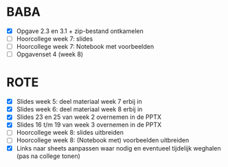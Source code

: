 # BABA

- [X] Opgave 2.3 en 3.1 + zip-bestand ontkamelen
- [ ] Hoorcollege week 7: slides
- [ ] Hoorcollege week 7: Notebook met voorbeelden
- [ ] Opgavenset 4 (week 8)

# ROTE

- [X] Slides week 5: deel materiaal week 7 erbij in
- [X] Slides week 6: deel materiaal week 8 erbij in
- [X] Slides 23 en 25 van week 2 overnemen in de PPTX
- [X] Slides 16 t/m 19 van week 3 overnemen in de PPTX
- [ ] Hoorcollege week 8: slides uitbreiden
- [ ] Hoorcollege week 8: (Notebook met) voorbeelden uitbreiden
- [X] Links naar sheets aanpassen waar nodig en eventueel tijdelijk weghalen (pas na college tonen)